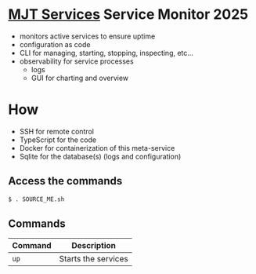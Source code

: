 # [MJT Services](https://github.com/mjt-services) Service Monitor 2025

- monitors active services to ensure uptime
- configuration as code
- CLI for managing, starting, stopping, inspecting, etc...
- observability for service processes
  - logs
  - GUI for charting and overview


# How
- SSH for remote control
- TypeScript for the code
- Docker for containerization of this meta-service
- Sqlite for the database(s) (logs and configuration)

## Access the commands

```bash
$ . SOURCE_ME.sh
```

## Commands

| Command | Description         |
| ------- | ------------------- |
| `up`    | Starts the services |